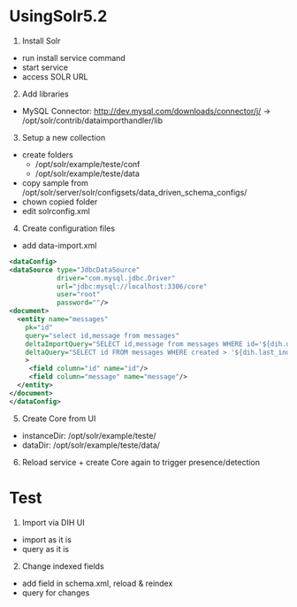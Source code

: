 # UsingSolr5.2


1. Install Solr
  * run install service command
  * start service
  * access SOLR URL
2. Add libraries
  * MySQL Connector: http://dev.mysql.com/downloads/connector/j/ -> /opt/solr/contrib/dataimporthandler/lib
3. Setup a new collection
  * create folders
    * /opt/solr/example/teste/conf
    * /opt/solr/example/teste/data
  * copy sample from /opt/solr/server/solr/configsets/data_driven_schema_configs/
  * chown copied folder
  * edit solrconfig.xml
4. Create configuration files
  * add data-import.xml
```xml
<dataConfig>
<dataSource type="JdbcDataSource"
            driver="com.mysql.jdbc.Driver"
            url="jdbc:mysql://localhost:3306/core"
            user="root"
            password=""/>
<document>
  <entity name="messages"
    pk="id"
    query="select id,message from messages"
    deltaImportQuery="SELECT id,message from messages WHERE id='${dih.delta.id}'"
    deltaQuery="SELECT id FROM messages WHERE created > '${dih.last_index_time}'"
    >
     <field column="id" name="id"/>
     <field column="message" name="message"/>
  </entity>
</document>
</dataConfig>
```
5. Create Core from UI
  * instanceDir: /opt/solr/example/teste/
  * dataDir: /opt/solr/example/teste/data/ 
6. Reload service + create Core again to trigger presence/detection

# Test
1. Import via DIH UI
  * import as it is
  * query as it is 
2. Change indexed fields
  * add field in schema.xml, reload & reindex
  * query for changes
